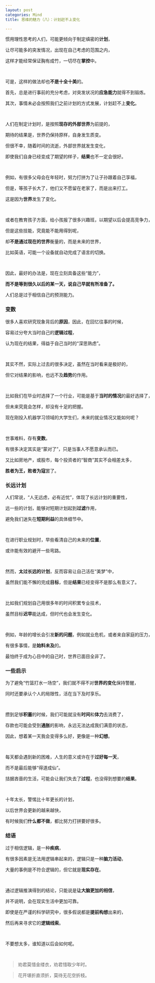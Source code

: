 ```yaml
---
layout: post
categories: Mind
title: 思维的魅力（八）：计划赶不上变化

---
```


惯用理性思考的人们，可能更倾向于制定缜密的**计划**，

让尽可能多的突发情况，出现在自己考虑的范围之内，

这样才能经常保证胸有成竹，一切尽在**掌控**中。

<br/>

可是，这样的做法却也**不是十全十美**的。

首先，总是进行事前的充分考虑，对突发状况的**应急能力**就得不到锻炼。

其次，事情未必会按照我们之前计划的方式发展，计划赶不上**变化**。

<br/>

人们在制定计划时，是按照**现存的外部世界**为前提的，

期待的结果是，世界仍保持原样，自身发生质变。

但很不幸，随着时间的流逝，外部世界就发生变化，

即使我们自身已经变成了期望的样子，**结果**也不一定会很好。

<br/>

例如，有很多父母会在年轻时，努力打拼为了让子孙跟着自己享福，

但是，等孩子长大了，他们又不愿留在老家了，而是出来打工。

这是因为**世界**发生了变化。

<br/>

或者在教育孩子方面，给小孩报了很多兴趣班，以期望以后会提高竞争力，

但是这些技能，究竟能不能用得到呢，

却**不是通过现在的世界**衡量的，而是未来的世界，

比如英语，可能一个设备就自动完成了语言的切换。

<br/>

因此，最好的办法是，现在立刻具备这些“能力”，

**而不是等到很久以后的某一天，说自己早就有所准备了。**

人们总是过于相信自己的预测能力。

### 变数

很多人喜欢研究现象背后的**原因**，因此，在回忆往事的时候，

容易过分夸大当时自己的**逻辑过程**，

认为现在的结果，得益于自己当时的“深思熟虑”。

<br/>

其实不然，实际上过去的很多决定，虽然在当时看来是极好的，

但它对结果的影响，也远不及**趋势**的作用。

<br/>

比如我们在毕业时选择了一个行业，可能是基于**当时的情况**的最好选择了，

但未来究竟会怎样，却没有十足的把握。

现在刚投入机器学习领域的大学生们，未来的就业情况又能如何呢？

<br/>

世事难料，存有**变数**。

有很多决定其实是“蒙对了”，只是当事人不愿意承认而已。

又比如房地产，或股市，每个投资者的“智商”其实不会相差太多，

**胜者为王，败者为寇**罢了。

### 长远计划

人们常说，“人无远虑，必有近忧”，体现了长远计划的重要性，

远一些的计划，能够对短期计划起到**过滤**作用，

避免我们迷失在**短期利益**的具体细节中。

<br/>

在进行职业规划时，早些看清自己的未来的**位置**，

或许能有效的避开一些弯路。

<br/>

然而，**太过长远的计划**，反而容易让自己活在“美梦”中，

虽然我们能不懈的完成**目标**，但是**结果**已经变得不是那么有意义了。

<br/>

比如我们规划自己用很多年的时间积累专业技术，

虽然目标**迟早**能达成，但时代也会发生变化。

<br/>

例如，年龄的增长会引发**新的问题**，例如就业危机，或者来自家庭的压力，

有很多事情，是**始料未及**的。

最怕终于成为心目中的自己时，世界已面目全非了。

### 一些启示

为了避免“竹篮打水一场空”，我们就不得不对**世界的变化**保持警醒，

同时还要承认个人的局限性，活在当下及时享乐。

<br/>

攒到足够**积蓄**的时候，我们可能就没有**时间**和**体力**去消费了，

存款也可能会受到**通胀**的影响，永远无法达成我们满意的状态，

因此，想着某一天我会变得多么好，更像是一种**幻想**。

<br/>

每天都会遇到新的困难，人生的意义或许在于**过好每一天**，

而不是最后能够“得道成仙”。

拮据吝啬的生活，可能会让我们失去了**过程**，也没得到想要的**结果**。

<br/>

十年太长，警惕比十年更长的计划，

以后世界会更新的越来越快，

有时候我们**什么都不做**，都比努力打拼要好很多。

### 结语

过于相信逻辑，是一种**疾病**，

有很多因素是无法用逻辑串起来的，逻辑只是一种**脑力活动**，

大量的事例是不符合逻辑的，但它就是**现实存在**。

<br/>

通过逻辑推演得到的结论，只能说是**让大脑更加的相信**，

并不说明，会在现实生活中更加可靠。

即使是在严谨的科学研究中，很多假说都是**提前构想**出来的，

然后再来寻求它的**逻辑线索**。

<br/>

不要想太多，谁知道以后会如何呢。

<br/>

> 劝君莫惜金缕衣，劝君惜取少年时。

> 花开堪折直须折，莫待无花空折枝。
